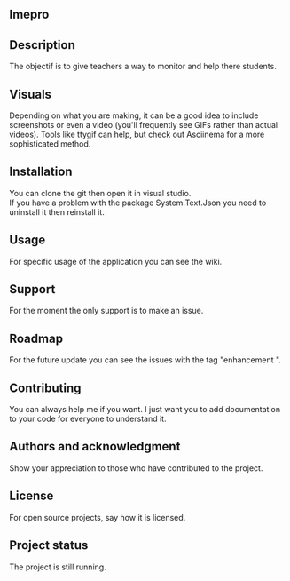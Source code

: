 ## Imepro

## Description
The objectif is to give teachers a way to monitor and help there students.

## Visuals
Depending on what you are making, it can be a good idea to include screenshots or even a video (you'll frequently see GIFs rather than actual videos). Tools like ttygif can help, but check out Asciinema for a more sophisticated method.

## Installation
You can clone the git then open it in visual studio.  
If you have a problem with the package System.Text.Json you need to uninstall it then reinstall it. 

## Usage
For specific usage of the application you can see the wiki.

## Support
For the moment the only support is to make an issue.

## Roadmap
For the future update you can see the issues with the tag "enhancement ".

## Contributing
You can always help me if you want. I just want you to add documentation to your code for everyone to understand it.

## Authors and acknowledgment
Show your appreciation to those who have contributed to the project.

## License
For open source projects, say how it is licensed.

## Project status
The project is still running.
